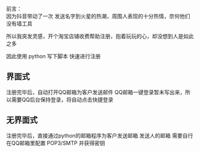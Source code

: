 前言：           
因为抖音带动了一次 发送名字到火星的热潮，周围人表现的十分热情，奈何他们没有墙工具

所以我突发灵感，开个淘宝店铺收费帮助注册，抱着玩玩的心，却没想到人是如此之多

因此使用 python 写下脚本 快速进行注册

## 界面式

注册完毕后，自动打开QQ邮箱为客户发送邮件
QQ邮箱一键登录暂未写出来，所以需要QQ后台保持登录，将自动点击快捷登录

## 无界面式

注册完毕后，直接通过python的邮箱程序为客户发送邮箱
发送人的邮箱 需要自行在QQ邮箱里配置 POP3/SMTP 并获得密钥

